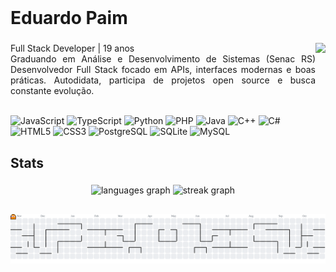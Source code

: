 <br>
<h1 align="left">Eduardo Paim</h1>

###

<img align="right" height="230" src="https://images.steamusercontent.com/ugc/1920240577473879513/E78D69340BF22AE35D74395C361288ABEB4187A8/?imw=5000&imh=5000&ima=fit&impolicy=Letterbox&imcolor=%23000000&letterbox=false"  />

###

<p align="justify">
Full Stack Developer | 19 anos <br>
Graduando em Análise e Desenvolvimento de Sistemas (Senac RS)
Desenvolvedor Full Stack focado em APIs, interfaces modernas e boas práticas. Autodidata, participa de projetos open source e busca constante evolução.<br><br>

<!-- Badges de linguagens -->
<p align="left" style="margin-top: 12px;">
  <img src="https://img.shields.io/badge/JavaScript-0C1015?style=for-the-badge&logo=javascript&logoColor=F7E018" alt="JavaScript"/>
  <img src="https://img.shields.io/badge/TypeScript-0C1015?style=for-the-badge&logo=typescript&logoColor=3178C6" alt="TypeScript"/>
  <img src="https://img.shields.io/badge/Python-0C1015?style=for-the-badge&logo=python&logoColor=3776AB" alt="Python"/>
  <img src="https://img.shields.io/badge/PHP-0C1015?style=for-the-badge&logo=php&logoColor=777BB4" alt="PHP"/>
  <img src="https://img.shields.io/badge/Java-0C1015?style=for-the-badge&logo=java&logoColor=EA2D2E" alt="Java"/>
  <img src="https://img.shields.io/badge/C++-0C1015?style=for-the-badge&logo=c%2b%2b&logoColor=00599C" alt="C++"/>
  <img src="https://img.shields.io/badge/C%23-0C1015?style=for-the-badge&logo=c-sharp&logoColor=9B4F96" alt="C#"/>
  <img src="https://img.shields.io/badge/HTML5-0C1015?style=for-the-badge&logo=html5&logoColor=E34C26" alt="HTML5"/>
  <img src="https://img.shields.io/badge/CSS3-0C1015?style=for-the-badge&logo=css3&logoColor=1572B6" alt="CSS3"/>
  <img src="https://img.shields.io/badge/PostgreSQL-0C1015?style=for-the-badge&logo=postgresql&logoColor=336791" alt="PostgreSQL"/>
  <img src="https://img.shields.io/badge/SQLite-0C1015?style=for-the-badge&logo=sqlite&logoColor=003B57" alt="SQLite"/>
  <img src="https://img.shields.io/badge/MySQL-0C1015?style=for-the-badge&logo=mysql&logoColor=00758F" alt="MySQL"/>
</p>

###

<h2 align="left">Stats</h2>

###

<div align="center">
  <img src="https://github-readme-stats.vercel.app/api/top-langs?username=Edu-2de&locale=en&hide_title=false&layout=compact&card_width=320&langs_count=6&theme=gotham&hide_border=false&order=2" height="150" alt="languages graph"  />
  <img src="https://streak-stats.demolab.com?user=Edu-2de&locale=en&mode=daily&theme=gotham&hide_border=false&border_radius=10&order=3" height="150" alt="streak graph"  />
</div>


<h2 align="left"></h2>

###
<picture>
  <source media="(prefers-color-scheme: dark)" srcset="https://raw.githubusercontent.com/Edu-2de/Edu-2de/output/pacman-contribution-graph-dark.svg">
  <source media="(prefers-color-scheme: light)" srcset="https://raw.githubusercontent.com/Edu-2de/Edu-2de/output/pacman-contribution-graph.svg">
  <img alt="pacman contribution graph" src="https://raw.githubusercontent.com/Edu-2de/Edu-2de/output/pacman-contribution-graph.svg">
</picture>


###

###
